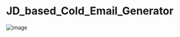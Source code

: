 # JD_based_Cold_Email_Generator
![image](https://github.com/user-attachments/assets/b22bb937-6d92-4c37-8fc7-fad69d9dd795)


